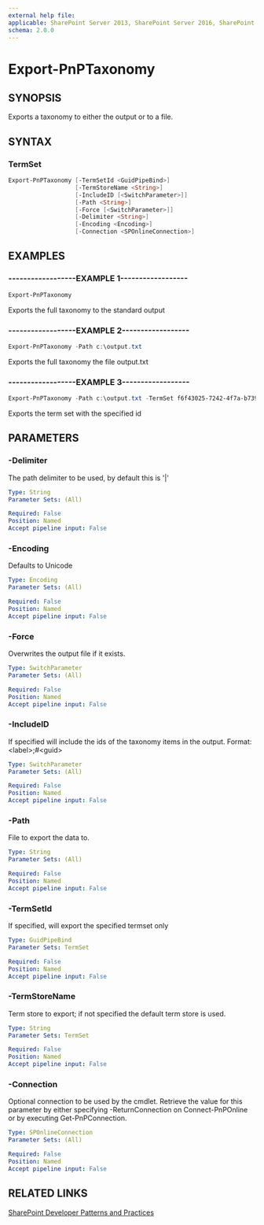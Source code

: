 ```yaml
---
external help file:
applicable: SharePoint Server 2013, SharePoint Server 2016, SharePoint Server 2019, SharePoint Online
schema: 2.0.0
---
```

# Export-PnPTaxonomy

## SYNOPSIS
Exports a taxonomy to either the output or to a file.

## SYNTAX 

### TermSet
```powershell
Export-PnPTaxonomy [-TermSetId <GuidPipeBind>]
                   [-TermStoreName <String>]
                   [-IncludeID [<SwitchParameter>]]
                   [-Path <String>]
                   [-Force [<SwitchParameter>]]
                   [-Delimiter <String>]
                   [-Encoding <Encoding>]
                   [-Connection <SPOnlineConnection>]
```

## EXAMPLES

### ------------------EXAMPLE 1------------------
```powershell
Export-PnPTaxonomy
```

Exports the full taxonomy to the standard output

### ------------------EXAMPLE 2------------------
```powershell
Export-PnPTaxonomy -Path c:\output.txt
```

Exports the full taxonomy the file output.txt

### ------------------EXAMPLE 3------------------
```powershell
Export-PnPTaxonomy -Path c:\output.txt -TermSet f6f43025-7242-4f7a-b739-41fa32847254
```

Exports the term set with the specified id

## PARAMETERS

### -Delimiter
The path delimiter to be used, by default this is '|'

```yaml
Type: String
Parameter Sets: (All)

Required: False
Position: Named
Accept pipeline input: False
```

### -Encoding
Defaults to Unicode

```yaml
Type: Encoding
Parameter Sets: (All)

Required: False
Position: Named
Accept pipeline input: False
```

### -Force
Overwrites the output file if it exists.

```yaml
Type: SwitchParameter
Parameter Sets: (All)

Required: False
Position: Named
Accept pipeline input: False
```

### -IncludeID
If specified will include the ids of the taxonomy items in the output. Format: &lt;label&gt;;#&lt;guid&gt;

```yaml
Type: SwitchParameter
Parameter Sets: (All)

Required: False
Position: Named
Accept pipeline input: False
```

### -Path
File to export the data to.

```yaml
Type: String
Parameter Sets: (All)

Required: False
Position: Named
Accept pipeline input: False
```

### -TermSetId
If specified, will export the specified termset only

```yaml
Type: GuidPipeBind
Parameter Sets: TermSet

Required: False
Position: Named
Accept pipeline input: False
```

### -TermStoreName
Term store to export; if not specified the default term store is used.

```yaml
Type: String
Parameter Sets: TermSet

Required: False
Position: Named
Accept pipeline input: False
```

### -Connection
Optional connection to be used by the cmdlet. Retrieve the value for this parameter by either specifying -ReturnConnection on Connect-PnPOnline or by executing Get-PnPConnection.

```yaml
Type: SPOnlineConnection
Parameter Sets: (All)

Required: False
Position: Named
Accept pipeline input: False
```

## RELATED LINKS

[SharePoint Developer Patterns and Practices](https://aka.ms/sppnp)